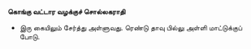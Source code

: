 **கொங்கு வட்டார வழக்குச் சொல்லகராதி**
- இரு கையிலும் சேர்த்து அள்ளுவது. ரெண்டு தாவு பில்லு அள்ளி மாட்டுக்குப் போடு.


